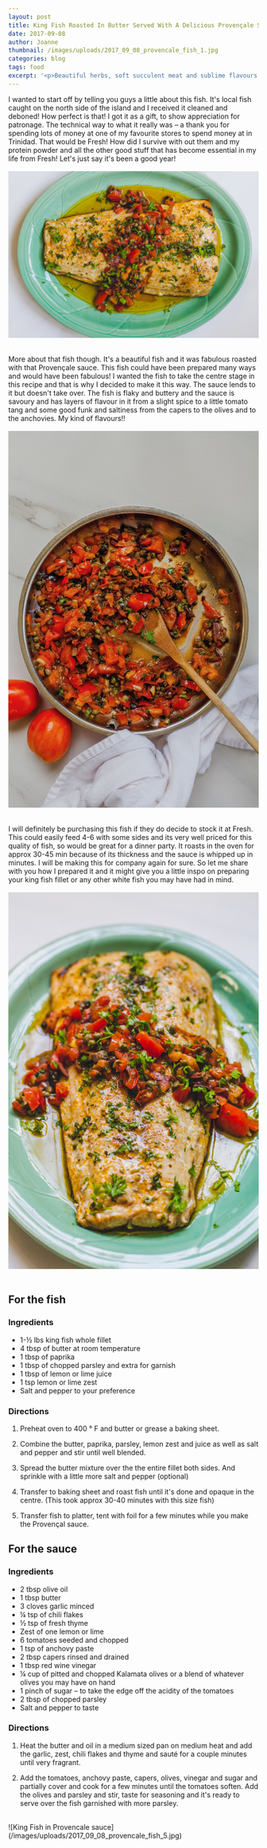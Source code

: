 ```yaml
---
layout: post
title: King Fish Roasted In Butter Served With A Delicious Provençale Sauce
date: 2017-09-08
author: Joanne
thumbnail: /images/uploads/2017_09_08_provencale_fish_1.jpg
categories: blog
tags: food
excerpt: '<p>Beautiful herbs, soft succulent meat and sublime flavours make this fish recipe a keeper </p>'
---
```


I wanted to start off by telling you guys a little about this fish. It's local fish caught on the north side of the island and I received it cleaned and deboned! How perfect is that! I got it as a gift, to show appreciation for patronage. The technical way to what it really was &ndash; a thank you for spending lots of money at one of my favourite stores to spend money at in Trinidad. That would be Fresh! How did I survive with out them and my protein powder and all the other good stuff that has become essential in my life from Fresh! Let's just say it's been a good year!
<br>
<br>
![King Fish in Provencale sauce](/images/uploads/2017_09_08_provencale_fish_2.jpg)
<br>
<br>

More about that fish though. It's a beautiful fish and it was fabulous roasted with that Provençale sauce.  This fish could have been prepared many ways and would have been fabulous! I wanted the fish to take the centre stage in this recipe and that is why I decided to make it this way.  The sauce lends to it but doesn't take over.  The fish is flaky and buttery and the sauce is savoury and has layers of flavour in it from a slight spice to a little tomato tang and some good funk and saltiness from the capers to the olives and to the anchovies. My kind of flavours!!
<br>
<br>
![King Fish in Provencale sauce](/images/uploads/2017_09_08_provencale_fish_3.jpg)
<br>
<br>

I will definitely be purchasing this fish if they do decide to stock it at Fresh.  This could easily feed 4-6 with some sides and its very well priced for this quality of fish, so would be great for a dinner party.  It roasts in the oven for approx 30-45 min because of its thickness  and the sauce is whipped up in minutes.  I will be making this for company again for sure. So let me share with you how I prepared it and it might give you a little inspo on preparing your king fish fillet or any other white fish you may have had in mind.
<br>
<br>
![King Fish in Provencale sauce](/images/uploads/2017_09_08_provencale_fish_4.jpg)
<br>
<br>

## For the fish
### Ingredients

* 1-&frac12; lbs king fish whole fillet
* 4 tbsp of butter at room temperature
* 1 tbsp of paprika
* 1 tbsp of chopped parsley and extra for garnish
* 1 tbsp of lemon or lime juice
* 1 tsp lemon or lime zest
* Salt and pepper to your preference

### Directions

1. Preheat oven to 400 &deg; F and butter or grease a baking sheet.

1. Combine the butter, paprika, parsley, lemon zest and juice as well as salt and pepper and stir until well blended.

1. Spread the butter mixture over the the entire fillet both sides. And sprinkle with a little more salt and pepper (optional)

1. Transfer to baking sheet and roast fish until it's done and opaque in the centre.  (This took approx 30-40 minutes with this size fish)

1. Transfer fish to platter, tent with foil  for a few minutes while you make the Provençal sauce.  

## For the sauce

### Ingredients

* 2 tbsp olive oil
* 1 tbsp butter
* 3 cloves garlic minced
* &frac14; tsp of chili flakes
* &frac12; tsp of fresh thyme
* Zest of one lemon or lime
* 6 tomatoes seeded and chopped
* 1 tsp of anchovy paste
* 2 tbsp capers rinsed and drained
* 1 tbsp red wine vinegar
* &frac14; cup of pitted and chopped Kalamata olives or a blend of whatever olives you may have on hand
* 1 pinch of sugar &ndash; to take the edge off the acidity of the tomatoes
* 2 tbsp of chopped parsley
* Salt and pepper to taste

### Directions

1. Heat the butter and oil in a medium sized pan on medium heat and add the garlic, zest, chili flakes and thyme and sauté for a couple minutes until very fragrant.  

1. Add the tomatoes, anchovy paste, capers, olives, vinegar and sugar and partially cover and cook for a few minutes until the tomatoes soften. Add the olives and parsley and stir, taste for seasoning and it's ready to serve over the fish garnished with more parsley.

<br>
![King Fish in Provencale sauce](/images/uploads/2017_09_08_provencale_fish_5.jpg)
